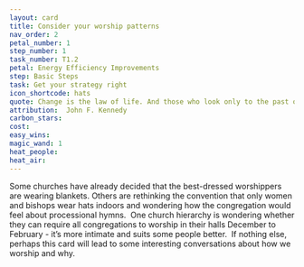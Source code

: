 ```yaml
---
layout: card
title: Consider your worship patterns
nav_order: 2
petal_number: 1
step_number: 1
task_number: T1.2
petal: Energy Efficiency Improvements
step: Basic Steps
task: Get your strategy right
icon_shortcode: hats
quote: Change is the law of life. And those who look only to the past or present are certain to miss the future.
attribution:  John F. Kennedy
carbon_stars: 
cost: 
easy_wins: 
magic_wand: 1
heat_people: 
heat_air: 
---
```


<p>Some churches have already decided that the best-dressed worshippers are wearing blankets. Others are rethinking the convention that only women and bishops wear hats indoors and wondering how the congregation would feel about processional hymns.  One church hierarchy is wondering whether they can require all congregations to worship in their halls December to February - it’s more intimate and suits some people better.  If nothing else, perhaps this card will lead to some interesting conversations about how we worship and why.</p> 
